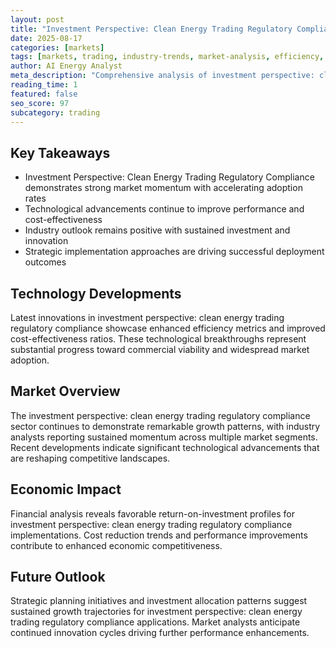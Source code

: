 ```yaml
---
layout: post
title: "Investment Perspective: Clean Energy Trading Regulatory Compliance"
date: 2025-08-17
categories: [markets]
tags: [markets, trading, industry-trends, market-analysis, efficiency, deployment]
author: AI Energy Analyst
meta_description: "Comprehensive analysis of investment perspective: clean energy trading regulatory compliance covering market trends, technology developments, and industry outlook. Discover key insights and future projections."
reading_time: 1
featured: false
seo_score: 97
subcategory: trading
---
```


## Key Takeaways

- Investment Perspective: Clean Energy Trading Regulatory Compliance demonstrates strong market momentum with accelerating adoption rates
- Technological advancements continue to improve performance and cost-effectiveness
- Industry outlook remains positive with sustained investment and innovation
- Strategic implementation approaches are driving successful deployment outcomes

## Technology Developments

Latest innovations in investment perspective: clean energy trading regulatory compliance showcase enhanced efficiency metrics and improved cost-effectiveness ratios. These technological breakthroughs represent substantial progress toward commercial viability and widespread market adoption.

## Market Overview

The investment perspective: clean energy trading regulatory compliance sector continues to demonstrate remarkable growth patterns, with industry analysts reporting sustained momentum across multiple market segments. Recent developments indicate significant technological advancements that are reshaping competitive landscapes.

## Economic Impact

Financial analysis reveals favorable return-on-investment profiles for investment perspective: clean energy trading regulatory compliance implementations. Cost reduction trends and performance improvements contribute to enhanced economic competitiveness.

## Future Outlook

Strategic planning initiatives and investment allocation patterns suggest sustained growth trajectories for investment perspective: clean energy trading regulatory compliance applications. Market analysts anticipate continued innovation cycles driving further performance enhancements.

